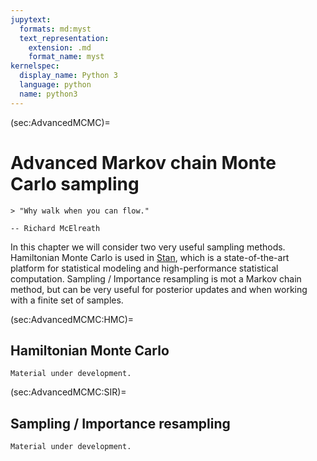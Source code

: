 ```yaml
---
jupytext:
  formats: md:myst
  text_representation:
    extension: .md
    format_name: myst
kernelspec:
  display_name: Python 3
  language: python
  name: python3
---
```


(sec:AdvancedMCMC)=
# Advanced Markov chain Monte Carlo sampling

```{epigraph}
> "Why walk when you can flow."

-- Richard McElreath
```

In this chapter we will consider two very useful sampling methods. Hamiltonian Monte Carlo is used in [Stan](https://mc-stan.org/), which is a state-of-the-art platform for statistical modeling and high-performance statistical computation. Sampling / Importance resampling is mot a Markov chain method, but can be very useful for posterior updates and when working with a finite set of samples.

(sec:AdvancedMCMC:HMC)=
## Hamiltonian Monte Carlo

```{note}
Material under development.
```

(sec:AdvancedMCMC:SIR)=
## Sampling / Importance resampling

```{note}
Material under development.
```
